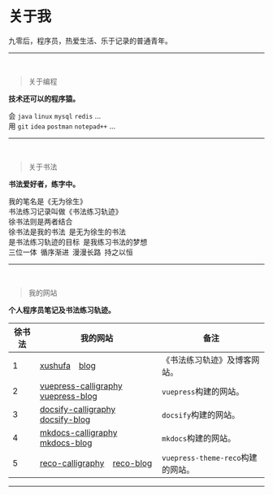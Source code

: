 # 关于我


九零后，程序员，热爱生活、乐于记录的普通青年。

---

<br/>

> 关于编程

**技术还可以的程序猿。**

会 `java`  `linux`  `mysql` `redis` ...  <br/>
用 `git` `idea` `postman` `notepad++` ...  <br/>

---

<br/>

> 关于书法

**书法爱好者，练字中。**

我的笔名是《无为徐生》 <br/>
书法练习记录叫做《书法练习轨迹》 <br/>
徐书法则是两者结合 <br/>
徐书法是我的书法&ensp;是无为徐生的书法 <br/>
是书法练习轨迹的目标&ensp;是我练习书法的梦想 <br/>
三位一体&ensp;循序渐进&ensp;漫漫长路&ensp;持之以恒 <br/>

---

<br/>

> 我的网站

**个人程序员笔记及书法练习轨迹。**

| 徐书法 | 我的网站    |  备注          |
| ---  | ------------- |  ------------- |
| 1    | [xushufa]( https://xushufa.cn ) &ensp; [blog]( https://blog.xushufa.cn ) | 《书法练习轨迹》及博客网站。     |
| 2    | [vuepress-calligraphy]( https://vuepress-calligraphy.xushufa.cn ) &ensp; [vuepress-blog]( https://vuepress-blog.xushufa.cn ) | `vuepress`构建的网站。|
| 3    | [docsify-calligraphy]( https://docsify-calligraphy.xushufa.cn ) &ensp; [docsify-blog]( https://docsify-blog.xushufa.cn )     | `docsify`构建的网站。 |
| 4    | [mkdocs-calligraphy]( https://mkdocs-calligraphy.xushufa.cn ) &ensp; [mkdocs-blog]( https://mkdocs-blog.xushufa.cn )         | `mkdocs`构建的网站。  |
| 5    | [reco-calligraphy]( https://reco-calligraphy.xushufa.cn ) &ensp; [reco-blog]( https://reco-blog.xushufa.cn ) | `vuepress-theme-reco`构建的网站。|



---



